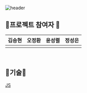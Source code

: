 ![header](https://capsule-render.vercel.app/api?type=waving&color=gradient&height=300&section=header&text=Home%20Ground&fontSize=90)
<h2>🌹프로젝트 참여자 🌹</h2>
<table>
  <thead>
    <tr>
      <th align="center">김승현</th>
      <th align="center">오정환</th>
      <th align="center">윤성렬</th>
      <th align="center">정성은</th>
     </tr>
  </thead>
  <tbody>
    <tr>
      <td align="center"><a href="https://github.com/rlatmdgus"><img src="https://github.com/rlatmdgus.png" alt="" style="max-width: 100%;"></a></td>
      <td align="center"><a href="https://github.com/johnisprograming"><img src="https://github.com/johnisprograming.png" alt="" style="max-width: 100%;"></a></td>
      <td align="center"><a href="https://github.com/YunSungR"><img src="https://github.com/YunSungR.png" alt="" style="max-width: 100%;"></a></td>
      <td align="center"><a href="https://github.com/Jung-sung-eun"><img src="https://github.com/Jung-sung-eun.png" alt="" style="max-width: 100%;"></a></td>
    </tr>
  </tbody>
</table>
<br>
<h2>💫기술💫</h2>

[JS](https://img.shields.io/badge/JavaScript-F7DF1E?style=flat-square&logo=JavaScript&logoColor=black)
